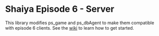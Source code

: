 # Shaiya Episode 6 - Server

This library modifies ps_game and ps_dbAgent to make them compatible with episode 6 clients. See the [wiki](https://github.com/kurtekat/shaiya-episode-6/wiki/Getting-Started) to learn how to get started.
